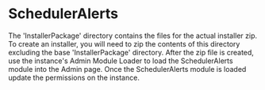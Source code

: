 SchedulerAlerts
===============

The 'InstallerPackage' directory contains the files for the actual installer zip. To create an installer, you will need to zip the contents of this directory excluding the base 'InstallerPackage' directory. After the zip file is created, use the instance's Admin Module Loader to load the SchedulerAlerts module into the Admin page. Once the SchedulerAlerts module is loaded update the permissions on the instance.
